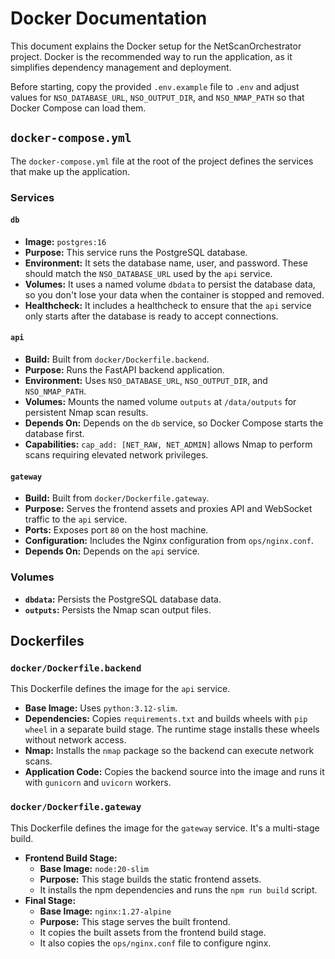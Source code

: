 # Docker Documentation

This document explains the Docker setup for the NetScanOrchestrator project. Docker is the recommended way to run the application, as it simplifies dependency management and deployment.

Before starting, copy the provided `.env.example` file to `.env` and adjust values for `NSO_DATABASE_URL`, `NSO_OUTPUT_DIR`, and `NSO_NMAP_PATH` so that Docker Compose can load them.

## `docker-compose.yml`

The `docker-compose.yml` file at the root of the project defines the services that make up the application.

### Services

#### `db`

-   **Image:** `postgres:16`
-   **Purpose:** This service runs the PostgreSQL database.
-   **Environment:** It sets the database name, user, and password. These should match the `NSO_DATABASE_URL` used by the `api` service.
-   **Volumes:** It uses a named volume `dbdata` to persist the database data, so you don't lose your data when the container is stopped and removed.
-   **Healthcheck:** It includes a healthcheck to ensure that the `api` service only starts after the database is ready to accept connections.

#### `api`


-   **Build:** Built from `docker/Dockerfile.backend`.
-   **Purpose:** Runs the FastAPI backend application.
-   **Environment:** Uses `NSO_DATABASE_URL`, `NSO_OUTPUT_DIR`, and `NSO_NMAP_PATH`.
-   **Volumes:** Mounts the named volume `outputs` at `/data/outputs` for persistent Nmap scan results.
-   **Depends On:** Depends on the `db` service, so Docker Compose starts the database first.
-   **Capabilities:** `cap_add: [NET_RAW, NET_ADMIN]` allows Nmap to perform scans requiring elevated network privileges.

#### `gateway`

-   **Build:** Built from `docker/Dockerfile.gateway`.
-   **Purpose:** Serves the frontend assets and proxies API and WebSocket traffic to the `api` service.
-   **Ports:** Exposes port `80` on the host machine.
-   **Configuration:** Includes the Nginx configuration from `ops/nginx.conf`.
-   **Depends On:** Depends on the `api` service.


### Volumes

-   **`dbdata`:** Persists the PostgreSQL database data.
-   **`outputs`:** Persists the Nmap scan output files.

## Dockerfiles

### `docker/Dockerfile.backend`

This Dockerfile defines the image for the `api` service.


-   **Base Image:** Uses `python:3.12-slim`.
-   **Dependencies:** Copies `requirements.txt` and builds wheels with `pip wheel` in a separate build stage. The runtime stage installs these wheels without network access.
-   **Nmap:** Installs the `nmap` package so the backend can execute network scans.
-   **Application Code:** Copies the backend source into the image and runs it with `gunicorn` and `uvicorn` workers.

### `docker/Dockerfile.gateway`

This Dockerfile defines the image for the `gateway` service. It's a multi-stage build.

-   **Frontend Build Stage:**
    -   **Base Image:** `node:20-slim`
    -   **Purpose:** This stage builds the static frontend assets.
    -   It installs the npm dependencies and runs the `npm run build` script.
-   **Final Stage:**
    -   **Base Image:** `nginx:1.27-alpine`
    -   **Purpose:** This stage serves the built frontend.
    -   It copies the built assets from the frontend build stage.
    -   It also copies the `ops/nginx.conf` file to configure nginx.
